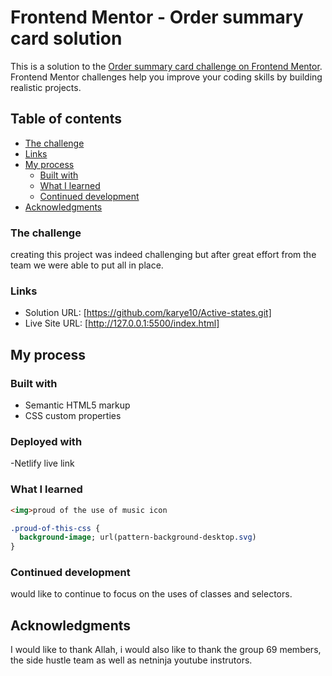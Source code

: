# Frontend Mentor - Order summary card solution

This is a solution to the [Order summary card challenge on Frontend Mentor](https://www.frontendmentor.io/challenges/order-summary-component-QlPmajDUj). Frontend Mentor challenges help you improve your coding skills by building realistic projects. 

## Table of contents

  - [The challenge](#the-challenge)
  - [Links](#links)
- [My process](#my-process)
  - [Built with](#built-with)
  - [What I learned](#what-i-learned)
  - [Continued development](#continued-development)
- [Acknowledgments](#acknowledgments)


### The challenge

creating this project was indeed challenging but after great effort from the team we were able to put all in place.


### Links

- Solution URL: [https://github.com/karye10/Active-states.git]
- Live Site URL: [http://127.0.0.1:5500/index.html]

## My process

### Built with

- Semantic HTML5 markup
- CSS custom properties

### Deployed with
-Netlify live link




### What I learned

```html
<img>proud of the use of music icon
```
```css
.proud-of-this-css {
  background-image; url(pattern-background-desktop.svg)
}
```



### Continued development

would like to continue to focus on the uses of classes and selectors.



## Acknowledgments

I would like to thank Allah,
i would also like to thank the group 69 members, the side hustle team as well as netninja youtube instrutors.

